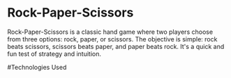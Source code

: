 # Rock-Paper-Scissors
Rock-Paper-Scissors is a classic hand game where two players choose from three options: rock, paper, or scissors. The objective is simple: rock beats scissors, scissors beats paper, and paper beats rock. It's a quick and fun test of strategy and intuition.

#Technologies Used
  
